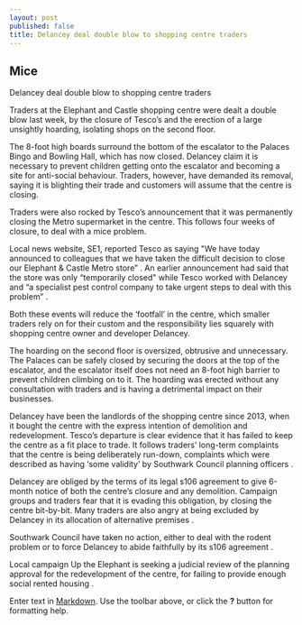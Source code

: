 ```yaml
---
layout: post
published: false
title: Delancey deal double blow to shopping centre traders
---
```

## Mice 

Delancey deal double blow to shopping centre traders

Traders at the Elephant and Castle shopping centre were dealt a double blow last week, by the closure of Tesco’s and the erection of a large unsightly hoarding, isolating shops on the second floor.

The 8-foot high boards surround the bottom of the escalator to the Palaces Bingo and Bowling Hall, which has now closed.  Delancey claim it is necessary to prevent children getting onto the escalator and becoming a site for anti-social behaviour.  Traders, however, have demanded its removal, saying it is blighting their trade and customers will assume that the centre is closing.

Traders were also rocked by Tesco’s announcement that it was permanently closing the Metro supermarket in the centre.  This follows four weeks of closure, to deal with a mice problem. 

Local news website, SE1, reported Tesco as saying "We have today announced to colleagues that we have taken the difficult decision to close our Elephant & Castle Metro store” .  An earlier announcement had said that the store was only “temporarily closed" while Tesco worked with Delancey and “a specialist pest control company to take urgent steps to deal with this problem” . 

Both these events will reduce the ‘footfall’ in the centre, which smaller traders rely on for their custom and the responsibility lies squarely with shopping centre owner and developer Delancey.

The hoarding on the second floor is oversized, obtrusive and unnecessary.  The Palaces can be safely closed by securing the doors at the top of the escalator, and the escalator itself does not need an 8-foot high barrier to prevent children climbing on to it.  The hoarding was erected without any consultation with traders and is having a detrimental impact on their businesses.

Delancey have been the landlords of the shopping centre since 2013, when it bought the centre with the express intention of demolition and redevelopment.  Tesco’s departure is clear evidence that it has failed to keep the centre as a fit place to trade.  It follows traders’ long-term complaints that the centre is being deliberately run-down, complaints which were described as having ‘some validity’ by Southwark Council planning officers .

Delancey are obliged by the terms of its legal s106 agreement to give 6-month notice of both the centre’s closure and any demolition.  Campaign groups and traders fear that it is evading this obligation, by closing the centre bit-by-bit.  Many traders are also angry at being excluded by Delancey in its allocation of alternative premises .

Southwark Council have taken no action, either to deal with the rodent problem or to force Delancey to abide faithfully by its s106 agreement .

Local campaign Up the Elephant is seeking a judicial review of the planning approval for the redevelopment of the centre, for failing to provide enough social rented housing .



Enter text in [Markdown](http://daringfireball.net/projects/markdown/). Use the toolbar above, or click the **?** button for formatting help.
